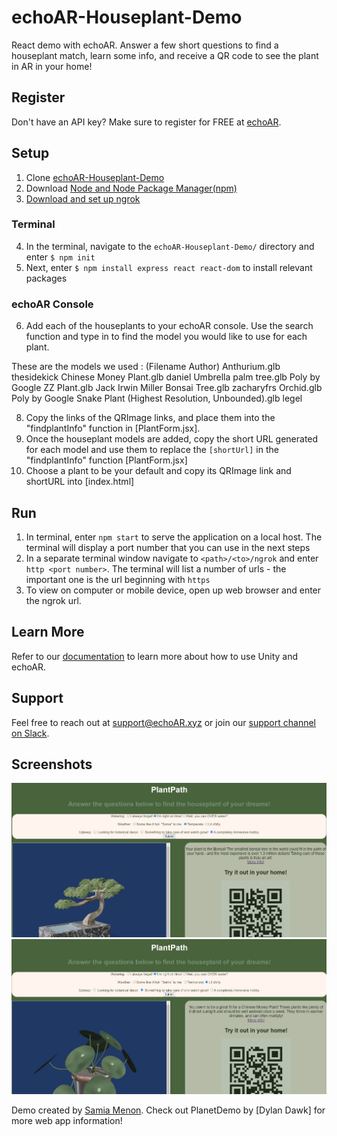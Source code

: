 # echoAR-Houseplant-Demo
React demo with echoAR.  Answer a few short questions to find a houseplant match, learn some info, and receive a QR code to see the plant in AR in your home!

## Register
Don't have an API key? Make sure to register for FREE at [echoAR](https://www.echoar.xyz/).

## Setup
1. Clone [echoAR-Houseplant-Demo](https://github.com/samia-mnn/echoAR-Houseplant-Demo/)
2. Download [Node and Node Package Manager(npm)](https://nodejs.org/en/)
3. [Download and set up ngrok](https://ngrok.com/download)

### Terminal
4. In the terminal, navigate to the ```echoAR-Houseplant-Demo/``` directory and enter ```$ npm init```
5. Next, enter ```$ npm install express react react-dom``` to install relevant packages

### echoAR Console
6. Add each of the houseplants to your echoAR console. Use the search function and type in <plant name> to find the model you would like to use for each plant.

These are the models we used : 
(Filename Author)
Anthurium.glb thesidekick
Chinese Money Plant.glb daniel
Umbrella palm tree.glb  Poly by Google
ZZ Plant.glb Jack Irwin Miller
Bonsai Tree.glb zacharyfrs
Orchid.glb Poly by Google
Snake Plant (Highest Resolution, Unbounded).glb legel

8. Copy the links of the QRImage links, and place them into the "findplantInfo" function in [PlantForm.jsx]. 
9. Once the houseplant models are added, copy the short URL generated for each model and use them to replace the ```[shortUrl]``` in the "findplantInfo" function [PlantForm.jsx]
10. Choose a plant to be your default and copy its QRImage link and shortURL into [index.html]

## Run
1. In terminal, enter ```npm start``` to serve the application on a local host. The terminal will display a port number that you can use in the next steps
2. In a separate terminal window navigate to ```<path>/<to>/ngrok``` and enter ```http <port number>```. The terminal will list a number of urls - the important one is the url beginning with  ```https```
3. To view on computer or mobile device, open up web browser and enter the ngrok url.


## Learn More
Refer to our [documentation](https://docs.echoar.xyz/unity/) to learn more about how to use Unity and echoAR.

## Support
Feel free to reach out at [support@echoAR.xyz](support@echoAR.xyz) or join our [support channel on Slack](https://join.slack.com/t/echoar/shared_invite/enQtNTg4NjI5NjM3OTc1LWU1M2M2MTNlNTM3NGY1YTUxYmY3ZDNjNTc3YjA5M2QyNGZiOTgzMjVmZWZmZmFjNGJjYTcxZjhhNzk3YjNhNjE).

## Screenshots
![Demo Bonsai](images/bonsai.JPG)
![Demo Money Plant](images/money.JPG)

Demo created by [Samia Menon](https://github.com/samia-mnn/). Check out PlanetDemo by [Dylan Dawk] for more web app information!

